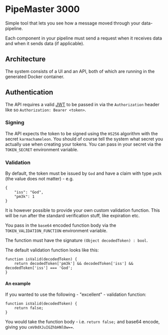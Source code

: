 PipeMaster 3000
===============

Simple tool that lets you see how a message moved through your data-pipeline.

Each component in your pipeline must send a request when it receives data and when it sends data (if applicable).


## Architecture

The system consists of a UI and an API, both of which are running in the generated Docker container.


## Authentication

The API requires a valid [JWT](https://jwt.io/) to be passed in via the `Authorization` header like so `Authorization: Bearer <token>`.


### Signing

The API expects the token to be signed using the `HS256` algorithm with the secret `karmachameleon`. You should of course tell the system
what secret you actually use when creating your tokens. You can pass in your secret via the `TOKEN_SECRET` environment variable.


### Validation

By default, the token must be issued by `God` and have a claim with type `pm3k` (the value does not matter) - e.g.

```
{
    "iss": "God",
    "pm3k": 1
}
``` 

It is however possible to provide your own custom validation function. This will be run after the standard verification stuff, like expiration etc.

You pass in the `base64` encoded function body via the `TOKEN_VALIDATION_FUNCTION` environment variable.

The function must have the signature `(Object decodedToken) : bool`.

The default validation function looks like this:

```
function isValid(decodedToken) {
    return decodedToken['pm3k'] && decodedToken['iss'] && decodedToken['iss'] === 'God';
}
```

#### An example

If you wanted to use the following - "excellent" - validation function:

```
function isValid(decodedToken) {
    return false;
}
```

You would take the function body - i.e. `return false;` and base64 encode, giving you `cmV0dXJuIGZhbHNlOw==`.
